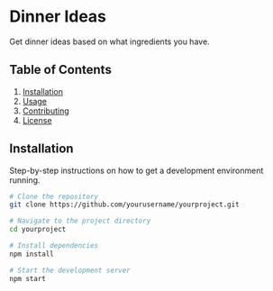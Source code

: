 # Dinner Ideas

Get dinner ideas based on what ingredients you have.

## Table of Contents

1. [Installation](#installation)
2. [Usage](#usage)
3. [Contributing](#contributing)
4. [License](#license)

## Installation

Step-by-step instructions on how to get a development environment running.

```bash
# Clone the repository
git clone https://github.com/yourusername/yourproject.git

# Navigate to the project directory
cd yourproject

# Install dependencies
npm install

# Start the development server
npm start
